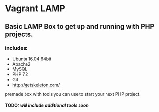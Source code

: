 # Vagrant LAMP
## Basic LAMP Box to get up and running with PHP projects.

### includes:
- Ubuntu 16.04 64bit
- Apache2
- MySQL
- PHP 7.2
- Git
- http://getskeleton.com/

premade box with tools you can use to start your next PHP project.

#### TODO: _will include additional tools soon_